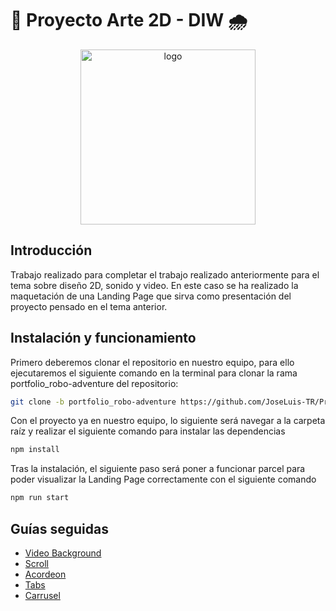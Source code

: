 # 🤖 Proyecto Arte 2D - DIW 🌧
<p align="center">
<img width="280" alt="logo" src="https://user-images.githubusercontent.com/92323915/219405909-1aa356fe-703c-4b9c-9728-76683c8f7d7f.png">
</p>

## Introducción

Trabajo realizado para completar el trabajo realizado anteriormente para el tema sobre diseño 2D, sonido y video.
En este caso se ha realizado la maquetación de una Landing Page que sirva como presentación del proyecto pensado en el tema anterior.

## Instalación y funcionamiento

Primero deberemos clonar el repositorio en nuestro equipo, para ello ejecutaremos el siguiente comando en la terminal
para clonar la rama portfolio_robo-adventure del repositorio:

```bash
git clone -b portfolio_robo-adventure https://github.com/JoseLuis-TR/Proyecto_Arte_2D-Jose_Luis_TR.git
```

Con el proyecto ya en nuestro equipo, lo siguiente será navegar a la carpeta raíz y realizar el siguiente comando para instalar
las dependencias

```bash
npm install
```

Tras la instalación, el siguiente paso será poner a funcionar parcel para poder visualizar la Landing Page correctamente
con el siguiente comando

```bash
npm run start
```

## Guías seguidas

- [Video Background](https://blog.hubspot.com/website/video-background-css)
- [Scroll](https://isotropic.co/css-scroll-snap-tutorial/)
- [Acordeon](https://www.youtube.com/watch?v=XGyTnLoGOX0)
- [Tabs](https://www.youtube.com/watch?v=NXOU1L3nn9Q&t=905s)
- [Carrusel](https://www.youtube.com/watch?v=2CEptqw-bSQ)